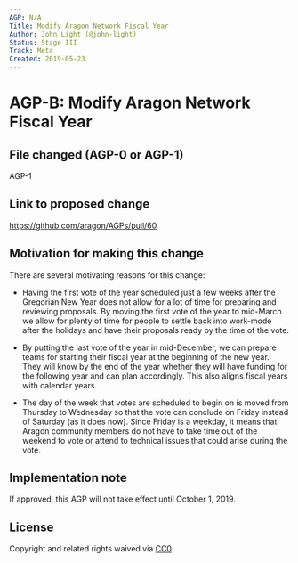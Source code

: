 ```yaml
---
AGP: N/A
Title: Modify Aragon Network Fiscal Year
Author: John Light (@john-light)
Status: Stage III
Track: Meta
Created: 2019-05-23
---
```


# AGP-B: Modify Aragon Network Fiscal Year

## File changed (AGP-0 or AGP-1)

AGP-1

## Link to proposed change

https://github.com/aragon/AGPs/pull/60

## Motivation for making this change

There are several motivating reasons for this change:

- Having the first vote of the year scheduled just a few weeks after the Gregorian New Year does not allow for a lot of time for preparing and reviewing proposals. By moving the first vote of the year to mid-March we allow for plenty of time for people to settle back into work-mode after the holidays and have their proposals ready by the time of the vote.

- By putting the last vote of the year in mid-December, we can prepare teams for starting their fiscal year at the beginning of the new year. They will know by the end of the year whether they will have funding for the following year and can plan accordingly. This also aligns fiscal years with calendar years.

- The day of the week that votes are scheduled to begin on is moved from Thursday to Wednesday so that the vote can conclude on Friday instead of Saturday (as it does now). Since Friday is a weekday, it means that Aragon community members do not have to take time out of the weekend to vote or attend to technical issues that could arise during the vote.

## Implementation note

If approved, this AGP will not take effect until October 1, 2019.

## License
Copyright and related rights waived via [CC0](https://creativecommons.org/publicdomain/zero/1.0/).
